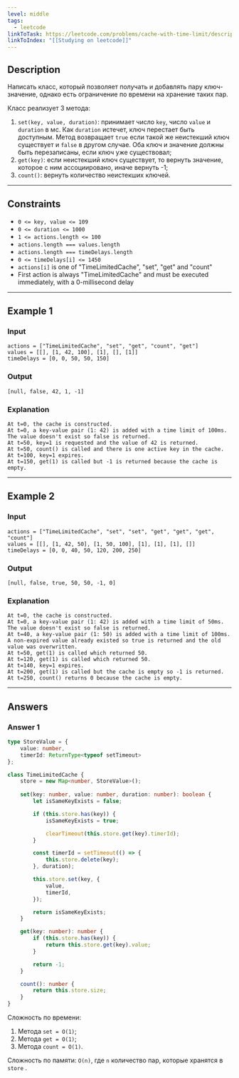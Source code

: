 ```yaml
---
level: middle
tags:
  - leetcode
linkToTask: https://leetcode.com/problems/cache-with-time-limit/description/?envType=study-plan-v2&envId=30-days-of-javascript
linkToIndex: "[[Studying on leetcode]]"
---
```

## Description

Написать класс, который позволяет получать и добавлять пару ключ-значение, однако есть ограничение по времени на хранение таких пар.

Класс реализует 3 метода:
1. `set(key, value, duration)`: принимает число `key`, число `value` и `duration` в мс. Как `duration` истечет, ключ перестает быть доступным. Метод возвращает `true` если такой же неистекший ключ существует и `false` в другом случае. Оба ключ и значение должны быть перезаписаны, если ключ уже существовал;
2. `get(key)`: если неистекший ключ существует, то вернуть значение, которое с ним ассоциировано, иначе вернуть -1;
3. `count()`: вернуть количество неистекших ключей.

---
## Constraints

- `0 <= key, value <= 109`
- `0 <= duration <= 1000`
- `1 <= actions.length <= 100`
- `actions.length === values.length`
- `actions.length === timeDelays.length`
- `0 <= timeDelays[i] <= 1450`
- `actions[i]` is one of "TimeLimitedCache", "set", "get" and "count"
- First action is always "TimeLimitedCache" and must be executed immediately, with a 0-millisecond delay

---
## Example 1

### Input

```
actions = ["TimeLimitedCache", "set", "get", "count", "get"]
values = [[], [1, 42, 100], [1], [], [1]]
timeDelays = [0, 0, 50, 50, 150]
```
### Output

```
[null, false, 42, 1, -1]
```
### Explanation

```
At t=0, the cache is constructed.
At t=0, a key-value pair (1: 42) is added with a time limit of 100ms. The value doesn't exist so false is returned.
At t=50, key=1 is requested and the value of 42 is returned.
At t=50, count() is called and there is one active key in the cache.
At t=100, key=1 expires.
At t=150, get(1) is called but -1 is returned because the cache is empty.
```

---
## Example 2

### Input

```
actions = ["TimeLimitedCache", "set", "set", "get", "get", "get", "count"]
values = [[], [1, 42, 50], [1, 50, 100], [1], [1], [1], []]
timeDelays = [0, 0, 40, 50, 120, 200, 250]
```
### Output

```
[null, false, true, 50, 50, -1, 0]
```
### Explanation

```
At t=0, the cache is constructed.
At t=0, a key-value pair (1: 42) is added with a time limit of 50ms. The value doesn't exist so false is returned.
At t=40, a key-value pair (1: 50) is added with a time limit of 100ms. A non-expired value already existed so true is returned and the old value was overwritten.
At t=50, get(1) is called which returned 50.
At t=120, get(1) is called which returned 50.
At t=140, key=1 expires.
At t=200, get(1) is called but the cache is empty so -1 is returned.
At t=250, count() returns 0 because the cache is empty.
```

---
## Answers

### Answer 1

```typescript
type StoreValue = {
    value: number,
    timerId: ReturnType<typeof setTimeout>
};

class TimeLimitedCache {
    store = new Map<number, StoreValue>();    
    
    set(key: number, value: number, duration: number): boolean {
        let isSameKeyExists = false;

        if (this.store.has(key)) {
            isSameKeyExists = true;

            clearTimeout(this.store.get(key).timerId);
        }

        const timerId = setTimeout(() => {
            this.store.delete(key);
        }, duration);

        this.store.set(key, {
            value,
            timerId,
        });

        return isSameKeyExists;
    }

    get(key: number): number {
        if (this.store.has(key)) {
            return this.store.get(key).value;
        }

        return -1;
    }

    count(): number {
        return this.store.size;
    }
}
```

Сложность по времени: 
1. Метода `set = O(1)`;
2. Метода `get = O(1)`;
3. Метода `count = O(1)`.

Сложность по памяти: `O(n)`, где `n` количество пар, которые хранятся в `store` .
